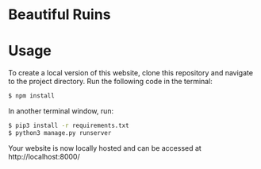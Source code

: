 # Beautiful Ruins

# Usage
To create a local version of this website, clone this repository and navigate to the project directory. Run the following code in the terminal:

```bash
$ npm install
```

In another terminal window, run:
```bash
$ pip3 install -r requirements.txt
$ python3 manage.py runserver
```

Your website is now locally hosted and can be accessed at http://localhost:8000/
